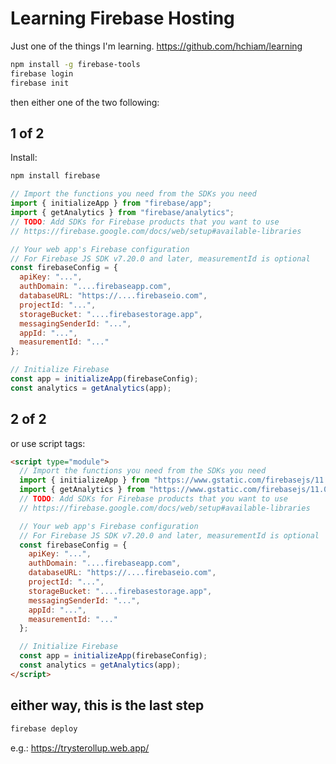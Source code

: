 # Learning Firebase Hosting

Just one of the things I'm learning. <https://github.com/hchiam/learning>

```sh
npm install -g firebase-tools
firebase login
firebase init
```

then either one of the two following:

## 1 of 2

Install:

```sh
npm install firebase
```

```js
// Import the functions you need from the SDKs you need
import { initializeApp } from "firebase/app";
import { getAnalytics } from "firebase/analytics";
// TODO: Add SDKs for Firebase products that you want to use
// https://firebase.google.com/docs/web/setup#available-libraries

// Your web app's Firebase configuration
// For Firebase JS SDK v7.20.0 and later, measurementId is optional
const firebaseConfig = {
  apiKey: "...",
  authDomain: "....firebaseapp.com",
  databaseURL: "https://....firebaseio.com",
  projectId: "...",
  storageBucket: "....firebasestorage.app",
  messagingSenderId: "...",
  appId: "...",
  measurementId: "..."
};

// Initialize Firebase
const app = initializeApp(firebaseConfig);
const analytics = getAnalytics(app);
```

## 2 of 2

or use script tags:

```html
<script type="module">
  // Import the functions you need from the SDKs you need
  import { initializeApp } from "https://www.gstatic.com/firebasejs/11.0.1/firebase-app.js";
  import { getAnalytics } from "https://www.gstatic.com/firebasejs/11.0.1/firebase-analytics.js";
  // TODO: Add SDKs for Firebase products that you want to use
  // https://firebase.google.com/docs/web/setup#available-libraries

  // Your web app's Firebase configuration
  // For Firebase JS SDK v7.20.0 and later, measurementId is optional
  const firebaseConfig = {
    apiKey: "...",
    authDomain: "....firebaseapp.com",
    databaseURL: "https://....firebaseio.com",
    projectId: "...",
    storageBucket: "....firebasestorage.app",
    messagingSenderId: "...",
    appId: "...",
    measurementId: "..."
  };

  // Initialize Firebase
  const app = initializeApp(firebaseConfig);
  const analytics = getAnalytics(app);
</script>
```

## either way, this is the last step

```sh
firebase deploy
```

e.g.: <https://trysterollup.web.app/>
